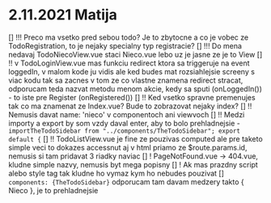 # 2.11.2021 Matija
[] !!! Preco ma vsetko pred sebou todo? Je to zbytocne a co je vobec ze TodoRegistration, to je nejaky specialny typ registracie? 
[] !!! Do mena  nedavaj TodoNiecoView.vue staci Nieco.vue lebo uz je jasne ze je to View
[] !! v TodoLoginView.vue mas funkciu redirect ktora sa triggeruje na event loggedIn, v malom kode ju vidis ale ked budes   mat rozsiahlejsie screeny s viac kodu tak sa zacnes v tom ze co vlastne znamena redirect stracat, odporucam teda nazvat metodu menom akcie, kedy sa sputi (onLoggedIn())
    - to iste pre Register (onRegistered())
[] !! Ked vsetko spravne premenujes tak co ma znamenat ze Index.vue? Bude to zobrazovat nejaky index?
[] !! Nemusis davat name: 'nieco' v componentoch ani viewvoch
[] !! Medzi importy a export by som vzdy daval enter, aby to bolo prehladnejsie 
    -```importTheTodoSidebar from "../components/TheTodoSidebar";
    export default {```
[] !! TodoListView.vue je fine ze pouzivas computed ale pre taketo simple veci to dokazes accessnut aj v html priamo ze $route.params.id, nemusis si tam pridavat 3 riadky naviac
[] ! PageNotFound.vue -> 404.vue, kludne simple nazvy, nemusis byt mega popisny
[] ! Ak mas prazdny script alebo style tag tak kludne ho vymaz kym ho nebudes pouzivat
[] ```components: {TheTodoSidebar}``` odporucam tam davam medzery takto { Nieco }, je to prehladnejsie